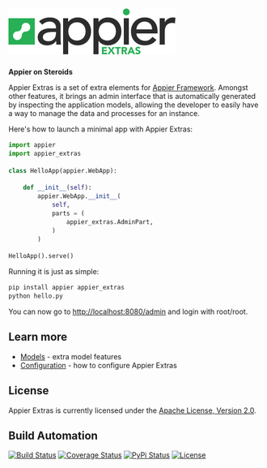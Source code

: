 # [![Appier Framework Extras](res/logo.png)](http://appier-extras.hive.pt)

**Appier on Steroids**

Appier Extras is a set of extra elements for [Appier Framework](http://appier.hive.pt).
Amongst other features, it brings an admin interface that is automatically generated
by inspecting the application models, allowing the developer to easily have a way to manage
the data and processes for an instance.

Here's how to launch a minimal app with Appier Extras:

```python
import appier
import appier_extras

class HelloApp(appier.WebApp):

    def __init__(self):
        appier.WebApp.__init__(
            self,
            parts = (
                appier_extras.AdminPart,
            )
        )

HelloApp().serve()
```

Running it is just as simple:

```bash
pip install appier appier_extras
python hello.py
```

You can now go to [http://localhost:8080/admin](http://localhost:8080/admin) and login with root/root.

## Learn more

* [Models](doc/models.md) - extra model features
* [Configuration](doc/configuration.md) - how to configure Appier Extras

## License

Appier Extras is currently licensed under the [Apache License, Version 2.0](http://www.apache.org/licenses/).

## Build Automation

[![Build Status](https://travis-ci.org/hivesolutions/appier_extras.svg?branch=master)](https://travis-ci.org/hivesolutions/appier_extras)
[![Coverage Status](https://coveralls.io/repos/hivesolutions/appier_extras/badge.svg?branch=master)](https://coveralls.io/r/hivesolutions/appier_extras?branch=master)
[![PyPi Status](https://img.shields.io/pypi/v/appier_extras.svg)](https://pypi.python.org/pypi/appier_extras)
[![License](https://img.shields.io/badge/license-Apache%202.0-blue.svg)](http://www.apache.org/licenses/)
